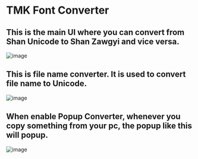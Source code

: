 # TMK Font Converter

## This is the main UI where you can convert from Shan Unicode to Shan Zawgyi and vice versa.
![image](https://github.com/SaingHmineTun/TMKFontConverterGUI/assets/41017501/695fcba5-7b1f-43d2-8746-c69213b13a10)

## This is file name converter. It is used to convert file name to Unicode.

![image](https://github.com/SaingHmineTun/TMKFontConverterGUI/assets/41017501/3157065b-0363-4365-b61b-4679ca8165c1)

## When enable Popup Converter, whenever you copy something from your pc, the popup like this will popup.

![image](https://github.com/SaingHmineTun/TMKFontConverterGUI/assets/41017501/5f524fd3-3c07-45f3-8dcc-3d6cdf69e692)



